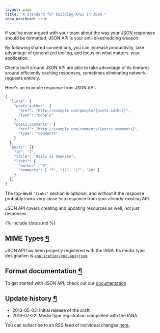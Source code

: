 ```yaml
---
layout: page
title: "A standard for building APIs in JSON."
show_masthead: true
---
```


If you've ever argued with your team about the way your JSON responses
should be formatted, JSON API is your anti-bikeshedding weapon.

By following shared conventions, you can increase productivity,
take advantage of generalized tooling, and focus on what
matters: your application.

Clients built around JSON API are able to take
advantage of its features around efficiently caching responses,
sometimes eliminating network requests entirely.

Here's an example response from JSON API:

```javascript
{
  "links": {
    "posts.author": {
      "href": "http://example.com/people/{posts.author}",
      "type": "people"
    },
    "posts.comments": {
      "href": "http://example.com/comments/{posts.comments}",
      "type": "comments"
    }
  },
  "posts": [{
    "id": "1",
    "title": "Rails is Omakase",
    "links": {
      "author": "9",
      "comments": [ "5", "12", "17", "20" ]
    }
  }]
}
```

The top-level `"links"` section is optional, and without it the response probably
looks very close to a response from your already-existing API.

JSON API covers creating and updating resources as well, not just responses.

{% include status.md %}

## MIME Types <a href="#mime-types" id="mime-types" class="headerlink">¶</a>

JSON API has been properly registered with the IANA. Its media
type designation is [`application/vnd.api+json`](http://www.iana.org/assignments/media-types/application/vnd.api+json).

## Format documentation <a href="#format-documentation" id="format-documentation" class="headerlink">¶</a>

To get started with JSON API, check out our [documentation](/format)

## Update history <a href="#update-history" id="update-history" class="headerlink">¶</a>

- 2013-05-03: Initial release of the draft.
- 2013-07-22: Media type registration completed with the IANA.

You can subscribe to an RSS feed of individual changes [here](https://github.com/json-api/json-api/commits.atom).
